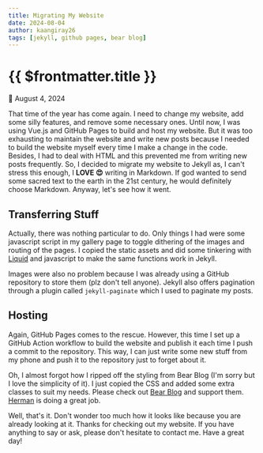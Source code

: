 ```yaml
---
title: Migrating My Website
date: 2024-08-04
author: kaangiray26
tags: [jekyll, github pages, bear blog]
---
```


# {{ $frontmatter.title }}

:date: August 4, 2024

That time of the year has come again. I need to change my website, add some silly features, and remove some necessary ones. Until now, I was using Vue.js and GitHub Pages to build and host my website. But it was too exhausting to maintain the website and write new posts because I needed to build the website myself every time I make a change in the code. Besides, I had to deal with HTML and this prevented me from writing new posts frequently. So, I decided to migrate my website to Jekyll as, I can't stress this enough, I **LOVE 😍** writing in Markdown. If god wanted to send some sacred text to the earth in the 21st century, he would definitely choose Markdown. Anyway, let's see how it went.

## Transferring Stuff

Actually, there was nothing particular to do. Only things I had were some javascript script in my gallery page to toggle dithering of the images and routing of the pages. I copied the static assets and did some tinkering with [Liquid](https://shopify.github.io/liquid/) and javascript to make the same functions work in Jekyll.

Images were also no problem because I was already using a GitHub repository to store them (plz don't tell anyone). Jekyll also offers pagination through a plugin called `jekyll-paginate` which I used to paginate my posts.

## Hosting

Again, GitHub Pages comes to the rescue. However, this time I set up a GitHub Action workflow to build the website and publish it each time I push a commit to the repository. This way, I can just write some new stuff from my phone and push it to the repository just to forget about it.

Oh, I almost forgot how I ripped off the styling from Bear Blog (I'm sorry but I love the simplicity of it). I just copied the CSS and added some extra classes to suit my needs. Please check out [Bear Blog](https://bearblog.dev) and support them. [Herman](https://herman.bearblog.dev/) is doing a great job.

Well, that's it. Don't wonder too much how it looks like because you are already looking at it. Thanks for checking out my website. If you have anything to say or ask, please don't hesitate to contact me. Have a great day!

